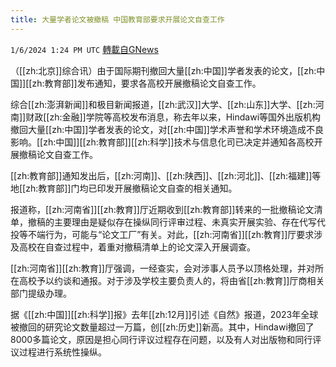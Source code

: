 ```yaml
---
title: 大量学者论文被撤稿 中国教育部要求开展论文自查工作
---
```

`1/6/2024 1:24 PM UTC` [轉載自GNews](https://gnews.org/articles/2191084)

（[[zh:北京]]综合讯）由于国际期刊撤回大量[[zh:中国]]学者发表的论文，[[zh:中国]][[zh:教育部]]发布通知，要求各高校开展撤稿论文自查工作。

综合[[zh:澎湃新闻]]和极目新闻报道，[[zh:武汉]]大学、[[zh:山东]]大学、[[zh:河南]]财政[[zh:金融]]学院等高校发布消息，称去年以来，Hindawi等国外出版机构撤回大量[[zh:中国]]学者发表的论文，对[[zh:中国]]学术声誉和学术环境造成不良影响。[[zh:中国]][[zh:教育部]][[zh:科学]]技术与信息化司已决定并通知各高校开展撤稿论文自查工作。

[[zh:教育部]]通知发出后，[[zh:河南]]、[[zh:陕西]]、[[zh:河北]]、[[zh:福建]]等地[[zh:教育部]]门均已印发开展撤稿论文自查的相关通知。

报道称，[[zh:河南省]][[zh:教育]]厅近期收到[[zh:教育部]]转来的一批撤稿论文清单，撤稿的主要理由是疑似存在操纵同行评审过程、未真实开展实验、存在代写代投等不端行为，可能与“论文工厂”有关。对此，[[zh:河南省]][[zh:教育]]厅要求涉及高校在自查过程中，着重对撤稿清单上的论文深入开展调查。

[[zh:河南省]][[zh:教育]]厅强调，一经查实，会对涉事人员予以顶格处理，并对所在高校予以约谈和通报。对于涉及学校主要负责人的，将由省[[zh:教育]]厅商相关部门提级办理。

据《[[zh:中国]][[zh:科学]]报》去年[[zh:12月]]引述《自然》报道，2023年全球被撤回的研究论文数量超过一万篇，创[[zh:历史]]新高。其中，Hindawi撤回了8000多篇论文，原因是担心同行评议过程存在问题，以及有人对出版物和同行评议过程进行系统性操纵。
